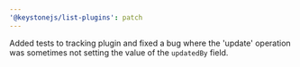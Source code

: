 ```yaml
---
'@keystonejs/list-plugins': patch
---
```


Added tests to tracking plugin and fixed a bug where the 'update' operation was sometimes not setting the value of the `updatedBy` field.
